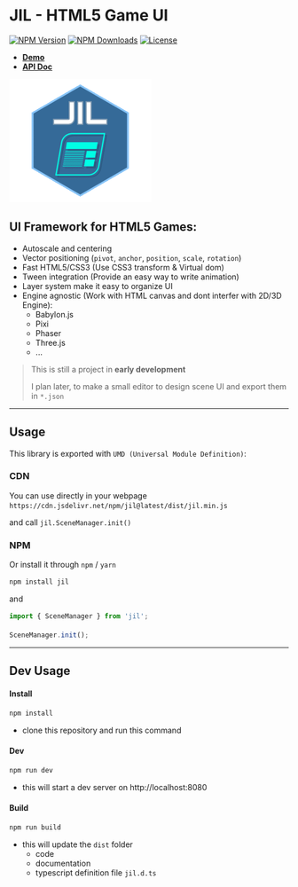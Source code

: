 # JIL - HTML5 Game UI

[![NPM Version](https://img.shields.io/npm/v/jil.svg)](https://npmjs.org/package/jil)
[![NPM Downloads](https://img.shields.io/npm/dm/jil.svg)](https://npmjs.org/package/jil)
[![License](https://img.shields.io/npm/l/jil.svg)](https://npmjs.org/package/jil)

* [**Demo**](https://kefniark.github.io/jil/dist/samples/)
* [**API Doc**](https://kefniark.github.io/jil/dist/docs/)

![Logo](./logo.png)

## **UI Framework for HTML5 Games**:
 * Autoscale and centering
 * Vector positioning (`pivot`, `anchor`, `position`, `scale`, `rotation`)
 * Fast HTML5/CSS3 (Use CSS3 transform & Virtual dom)
 * Tween integration (Provide an easy way to write animation)
 * Layer system make it easy to organize UI
 * Engine agnostic (Work with HTML canvas and dont interfer with 2D/3D Engine):
   - Babylon.js
   - Pixi
   - Phaser
   - Three.js
   - ...

> This is still a project in **early development**
>
> I plan later, to make a small editor to design scene UI and export them in `*.json`

---

## Usage

This library is exported with `UMD (Universal Module Definition)`:

### CDN
You can use directly in your webpage `https://cdn.jsdelivr.net/npm/jil@latest/dist/jil.min.js`

and call ```jil.SceneManager.init()```

### NPM
Or install it through `npm` / `yarn`
```sh
npm install jil
```

and
```ts
import { SceneManager } from 'jil';

SceneManager.init();
```

---

## Dev Usage

#### Install
```sh
npm install
```
 - clone this repository and run this command

#### Dev
```sh
npm run dev
```
 - this will start a dev server on http://localhost:8080

#### Build
```sh
npm run build
```
 - this will update the `dist` folder
    - code
    - documentation
    - typescript definition file `jil.d.ts`
